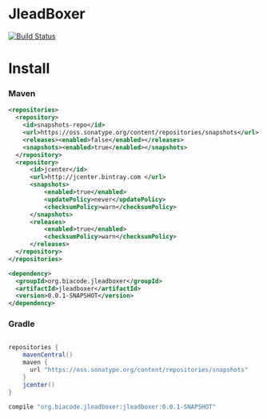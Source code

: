 # JleadBoxer
[![Build Status](https://travis-ci.org/Biacode/JleadBoxer.svg?branch=master)](https://travis-ci.org/Biacode/JleadBoxer)

# Install

### Maven
```xml
<repositories>
  <repository>
    <id>snapshots-repo</id>
    <url>https://oss.sonatype.org/content/repositories/snapshots</url>
    <releases><enabled>false</enabled></releases>
    <snapshots><enabled>true</enabled></snapshots>
  </repository>
  <repository>
      <id>jcenter</id>
      <url>http://jcenter.bintray.com </url>
      <snapshots>
          <enabled>true</enabled>
          <updatePolicy>never</updatePolicy>
          <checksumPolicy>warn</checksumPolicy>
      </snapshots>
      <releases>
          <enabled>true</enabled>
          <checksumPolicy>warn</checksumPolicy>
      </releases>
  </repository>
</repositories>

<dependency>
  <groupId>org.biacode.jleadboxer</groupId>
  <artifactId>jleadboxer</artifactId>
  <version>0.0.1-SNAPSHOT</version>
</dependency>
```

### Gradle

```groovy

repositories {
    mavenCentral()
    maven {
      url "https://oss.sonatype.org/content/repositories/snapshots"
    }
    jcenter()
}

compile "org.biacode.jleadboxer:jleadboxer:0.0.1-SNAPSHOT"
```
